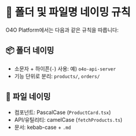 # 📁 폴더 및 파일명 네이밍 규칙

O4O Platform에서는 다음과 같은 규칙을 따릅니다:

## 📦 폴더 네이밍
- 소문자 + 하이픈(`-`) 사용: 예) `o4o-api-server`
- 기능 단위로 분리: `products/`, `orders/`

## 📝 파일 네이밍
- 컴포넌트: PascalCase (`ProductCard.tsx`)
- API/유틸리티: camelCase (`fetchProducts.ts`)
- 문서: kebab-case + `.md`
